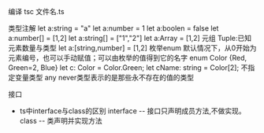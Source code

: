 编译
tsc 文件名.ts

类型注解
let a:string = "a"
let a:number = 1
let a:boolen = false
let a:number[] = [1,2]
let a:string[] = ["1","2"]
let a:Array<number> = [1,2]
元组 Tuple:已知元素数量与类型
let a:[string,number] = [1,2]
枚举enum
默认情况下，从0开始为元素编号，也可以手动赋值；可以由枚举的值得到它的名字
enum Color {Red, Green=2, Blue}
let c: Color = Color.Green;
let cName: string = Color[2];
不指定变量类型 any 
never类型表示的是那些永不存在的值的类型

接口
- ts中interface与class的区别 interface -- 接口只声明成员方法,不做实现。 class -- 类声明并实现方法